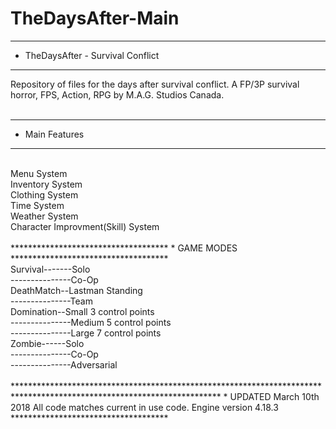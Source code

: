 # TheDaysAfter-Main

************************************
* TheDaysAfter - Survival Conflict 
************************************

Repository of files for the days after survival conflict.
A FP/3P survival horror, FPS, Action, RPG
by M.A.G. Studios Canada.<br><br>

************************************
* Main Features 
************************************
<br>
Menu System<br>
Inventory System<br>
Clothing System<br>
Time System<br>
Weather System<br>
Character Improvment(Skill) System<br><br>
************************************
* GAME MODES 
************************************
<br>
Survival-------Solo<br>
---------------Co-Op<br>
DeathMatch--Lastman Standing<br>
---------------Team<br>
Domination--Small 3 control points<br>
---------------Medium 5 control points<br>
---------------Large 7 control points<br>
Zombie------Solo<br>
---------------Co-Op<br>
---------------Adversarial<br><br>
***********************************************************************************************************************
* UPDATED March 10th 2018 All code matches current in use code. Engine version 4.18.3
************************************
